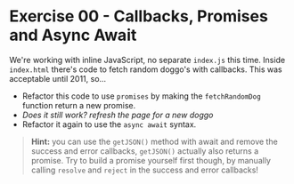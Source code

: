 # Exercise 00 - Callbacks, Promises and Async Await

We're working with inline JavaScript, no separate `index.js` this time. 
Inside `index.html` there's code to fetch random doggo's with callbacks. This was acceptable until 2011, so...

- Refactor this code to use `promises` by making the `fetchRandomDog` function return a new promise.
- _Does it still work? refresh the page for a new doggo_
- Refactor it again to use the `async await` syntax.

> **Hint:** you can use the `getJSON()` method with await and remove the success and error callbacks, 
>`getJSON()` actually also returns a promise. Try to build a promise yourself first though, 
>by manually calling `resolve` and `reject` in the success and error callbacks!
